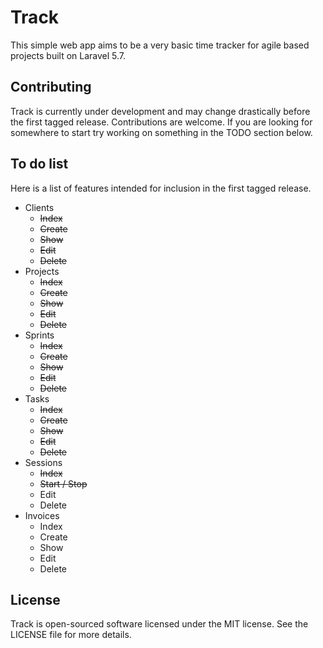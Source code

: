 # Track

This simple web app aims to be a very basic time tracker for agile based projects built on Laravel 5.7.

## Contributing

Track is currently under development and may change drastically before the first tagged release. Contributions are welcome. If you are looking for somewhere to start try working on something in the TODO section below.

## To do list

Here is a list of features intended for inclusion in the first tagged release.

* Clients
  * ~~Index~~
  * ~~Create~~
  * ~~Show~~
  * ~~Edit~~
  * ~~Delete~~
* Projects
  * ~~Index~~
  * ~~Create~~
  * ~~Show~~
  * ~~Edit~~
  * ~~Delete~~
* Sprints
  * ~~Index~~
  * ~~Create~~
  * ~~Show~~
  * ~~Edit~~
  * ~~Delete~~
* Tasks
  * ~~Index~~
  * ~~Create~~
  * ~~Show~~
  * ~~Edit~~
  * ~~Delete~~
* Sessions
  * ~~Index~~
  * ~~Start / Stop~~
  * Edit
  * Delete
* Invoices
  * Index
  * Create
  * Show
  * Edit
  * Delete

## License

Track is open-sourced software licensed under the MIT license. See the LICENSE file for more details.
